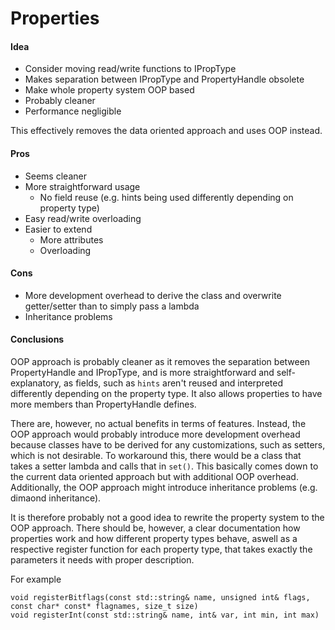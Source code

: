 # Properties

#### Idea
* Consider moving read/write functions to IPropType
* Makes separation between IPropType and PropertyHandle obsolete
* Make whole property system OOP based
* Probably cleaner
* Performance negligible

This effectively removes the data oriented approach and uses OOP instead.

#### Pros
* Seems cleaner
* More straightforward usage
  * No field reuse (e.g. hints being used differently depending on property type)
* Easy read/write overloading
* Easier to extend
  * More attributes
  * Overloading

#### Cons
* More development overhead to derive the class and overwrite getter/setter than to simply pass a lambda
* Inheritance problems


#### Conclusions
OOP approach is probably cleaner as it removes the separation between PropertyHandle and IPropType, and is more straightforward and self-explanatory, as fields, such as `hints` aren't reused and interpreted differently depending on the property type.
It also allows properties to have more members than PropertyHandle defines.

There are, however, no actual benefits in terms of features.
Instead, the OOP approach would probably introduce more development overhead because classes have to be derived for any customizations, such as setters, which is not desirable.
To workaround this, there would be a class that takes a setter lambda and calls that in `set()`. This basically comes down to the current data oriented approach but with additional OOP overhead.
Additionally, the OOP approach might introduce inheritance problems (e.g. dimaond inheritance).

It is therefore probably not a good idea to rewrite the property system to the OOP approach.
There should be, however, a clear documentation how properties work and how different property types behave, aswell as a respective register function for each property type, that takes exactly the parameters it needs with proper description.

For example
```
void registerBitflags(const std::string& name, unsigned int& flags, const char* const* flagnames, size_t size)
void registerInt(const std::string& name, int& var, int min, int max)
```



